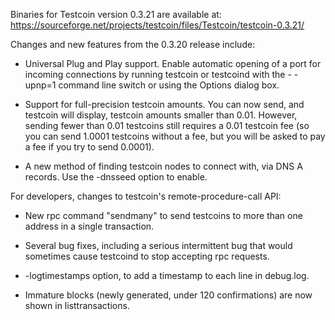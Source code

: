 Binaries for Testcoin version 0.3.21 are available at:
  https://sourceforge.net/projects/testcoin/files/Testcoin/testcoin-0.3.21/

Changes and new features from the 0.3.20 release include:

* Universal Plug and Play support.  Enable automatic opening of a port for incoming connections by running testcoin or testcoind with the - -upnp=1 command line switch or using the Options dialog box.

* Support for full-precision testcoin amounts.  You can now send, and testcoin will display, testcoin amounts smaller than 0.01.  However, sending fewer than 0.01 testcoins still requires a 0.01 testcoin fee (so you can send 1.0001 testcoins without a fee, but you will be asked to pay a fee if you try to send 0.0001).

* A new method of finding testcoin nodes to connect with, via DNS A records. Use the -dnsseed option to enable.

For developers, changes to testcoin's remote-procedure-call API:

* New rpc command "sendmany" to send testcoins to more than one address in a single transaction.

* Several bug fixes, including a serious intermittent bug that would sometimes cause testcoind to stop accepting rpc requests. 

* -logtimestamps option, to add a timestamp to each line in debug.log.

* Immature blocks (newly generated, under 120 confirmations) are now shown in listtransactions.
